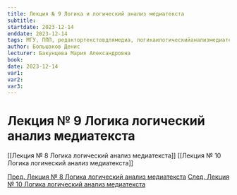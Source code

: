```yaml
---
title: Лекция № 9 Логика и логический анализ медиатекста
subtitle:
startdate: 2023-12-14
enddate: 2023-12-14
tags: МГУ, ППП, редактортекстовдлямедиа, логикаилогическийанализмедиатекста
author: Большаков Денис
lecturer: Бакунцева Мария Александровна
book:
date: 2023-12-14
var1:
var2:
var3:
---
```

# Лекция № 9 Логика логический анализ медиатекста


[[Лекция № 8 Логика логический анализ медиатекста]]    [[Лекция № 10 Логика логический анализ медиатекста]]

[Пред. Лекция № 8 Логика логический анализ медиатекста](https://github.com/denisbolshakoff/MSU/blob/main/Логика%20логический%20анализ%20медиатекста/Лекция%20№%208%20Логика%20логический%20анализ%20медиатекста.md)      [След. Лекция № 10 Логика логический анализ медиатекста](https://github.com/denisbolshakoff/MSU/blob/main/Логика%20логический%20анализ%20медиатекста/Лекция%20№%2010%20Логика%20логический%20анализ%20медиатекста.md)